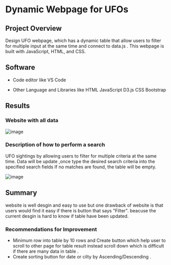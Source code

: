 
# Dynamic Webpage for UFOs

## Project Overview

Design UFO webpage, which has a dynamic table that allow users to filter for multiple input at the same time and connect to data.js . 
This webpage is built with JavaScript, HTML, and CSS.

## Software

- Code editor like 
 VS Code
 
- Other Language and Libraries like 
HTML
JavaScript
D3.js
CSS
Bootstrap


## Results

### Website with all data 
![image](https://github.com/NadaAdem/UFOs/blob/main/Resources/screen.png)


### Description of how to perform a search
UFO sightings by allowing users to filter for multiple criteria at the same time. Data will be update ,once  type the desired search criteria into the specified search fields 
If no matches are found, the table will be empty.

![image](https://github.com/NadaAdem/UFOs/blob/main/Resources/multiple.png)



## Summary
website is well desgin and easy to use but one drawback of website is  that users would find it easy if there is button that  says "Filter".
beacuse the current desgin  is hard  to know if table have been updated.

### Recommendations for Improvement
-  Minimum row into table by 10 rows and Create button which help   user to scroll to other page for table result  instead  scroll down which is  difficult if there are  many data in table  .
- Create sorting button for date or cilty by  Ascending/Descending .

